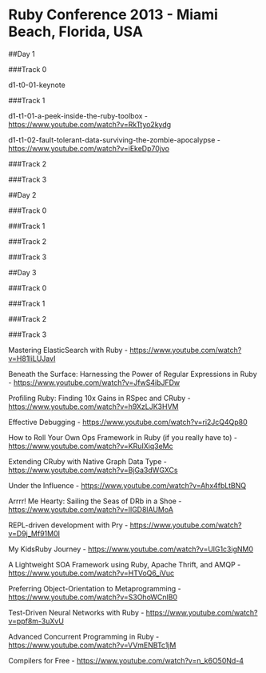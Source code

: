 # Ruby Conference 2013 - Miami Beach, Florida, USA

##Day 1

###Track 0

  d1-t0-01-keynote

###Track 1

  d1-t1-01-a-peek-inside-the-ruby-toolbox -
  https://www.youtube.com/watch?v=RkTtyo2kydg

  d1-t1-02-fault-tolerant-data-surviving-the-zombie-apocalypse -
  https://www.youtube.com/watch?v=iEkeDp70jvo

###Track 2

###Track 3

##Day 2

###Track 0

###Track 1

###Track 2

###Track 3

##Day 3

###Track 0

###Track 1

###Track 2

###Track 3

Mastering ElasticSearch with Ruby - 
https://www.youtube.com/watch?v=H81IiLUJavI

Beneath the Surface: Harnessing the Power of Regular Expressions in Ruby - 
https://www.youtube.com/watch?v=JfwS4ibJFDw

Profiling Ruby: Finding 10x Gains in RSpec and CRuby - 
https://www.youtube.com/watch?v=h9XzLJK3HVM

Effective Debugging - 
https://www.youtube.com/watch?v=ri2JcQ4Qp80

How to Roll Your Own Ops Framework in Ruby (if you really have to) - 
https://www.youtube.com/watch?v=KRuIXiq3eMc

Extending CRuby with Native Graph Data Type - 
https://www.youtube.com/watch?v=BjGa3dWGXCs

Under the Influence - 
https://www.youtube.com/watch?v=Ahx4fbLtBNQ

Arrrr! Me Hearty: Sailing the Seas of DRb in a Shoe - 
https://www.youtube.com/watch?v=IlGD8lAUMoA

REPL-driven development with Pry - 
https://www.youtube.com/watch?v=D9j_Mf91M0I

My KidsRuby Journey - 
https://www.youtube.com/watch?v=UlG1c3igNM0

A Lightweight SOA Framework using Ruby, Apache Thrift, and AMQP -
https://www.youtube.com/watch?v=HTVoQ6_iVuc

Preferring Object-Orientation to Metaprogramming - 
https://www.youtube.com/watch?v=S3OhoWCnlB0

Test-Driven Neural Networks with Ruby - 
https://www.youtube.com/watch?v=ppf8m-3uXvU

Advanced Concurrent Programming in Ruby - 
https://www.youtube.com/watch?v=VVmENBTc1jM

Compilers for Free - 
https://www.youtube.com/watch?v=n_k6O50Nd-4
